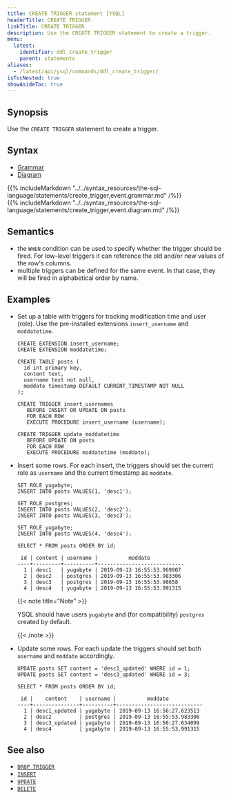 ```yaml
---
title: CREATE TRIGGER statement [YSQL]
headerTitle: CREATE TRIGGER
linkTitle: CREATE TRIGGER
description: Use the CREATE TRIGGER statement to create a trigger.
menu:
  latest:
    identifier: ddl_create_trigger
    parent: statements
aliases:
  - /latest/api/ysql/commands/ddl_create_trigger/
isTocNested: true
showAsideToc: true
---
```


## Synopsis

Use the `CREATE TRIGGER` statement to create a trigger.

## Syntax

<ul class="nav nav-tabs nav-tabs-yb">
  <li >
    <a href="#grammar" class="nav-link active" id="grammar-tab" data-toggle="tab" role="tab" aria-controls="grammar" aria-selected="true">
      <i class="fas fa-file-alt" aria-hidden="true"></i>
      Grammar
    </a>
  </li>
  <li>
    <a href="#diagram" class="nav-link" id="diagram-tab" data-toggle="tab" role="tab" aria-controls="diagram" aria-selected="false">
      <i class="fas fa-project-diagram" aria-hidden="true"></i>
      Diagram
    </a>
  </li>
</ul>

<div class="tab-content">
  <div id="grammar" class="tab-pane fade show active" role="tabpanel" aria-labelledby="grammar-tab">
    {{% includeMarkdown "../../syntax_resources/the-sql-language/statements/create_trigger,event.grammar.md" /%}}
  </div>
  <div id="diagram" class="tab-pane fade" role="tabpanel" aria-labelledby="diagram-tab">
    {{% includeMarkdown "../../syntax_resources/the-sql-language/statements/create_trigger,event.diagram.md" /%}}
  </div>
</div>

## Semantics

- the `WHEN` condition can be used to specify whether the trigger should be fired. For low-level triggers it can reference the old and/or new values of the row's columns. 
- multiple triggers can be defined for the same event. In that case, they will be fired in alphabetical order by name.

## Examples

- Set up a table with triggers for tracking modification time and user (role).
    Use the pre-installed extensions `insert_username` and `moddatetime`.

    ```plpgsql
    CREATE EXTENSION insert_username;
    CREATE EXTENSION moddatetime;

    CREATE TABLE posts (
      id int primary key,
      content text,
      username text not null,
      moddate timestamp DEFAULT CURRENT_TIMESTAMP NOT NULL
    );

    CREATE TRIGGER insert_usernames
       BEFORE INSERT OR UPDATE ON posts
       FOR EACH ROW
       EXECUTE PROCEDURE insert_username (username);

    CREATE TRIGGER update_moddatetime
       BEFORE UPDATE ON posts
       FOR EACH ROW
       EXECUTE PROCEDURE moddatetime (moddate);
    ```

- Insert some rows.
    For each insert, the triggers should set the current role as `username` and the current timestamp as `moddate`.


    ```plpgsql
    SET ROLE yugabyte;
    INSERT INTO posts VALUES(1, 'desc1');

    SET ROLE postgres;
    INSERT INTO posts VALUES(2, 'desc2');
    INSERT INTO posts VALUES(3, 'desc3');

    SET ROLE yugabyte;
    INSERT INTO posts VALUES(4, 'desc4');

    SELECT * FROM posts ORDER BY id;
    ```

    ```
     id | content | username |          moddate
    ----+---------+----------+----------------------------
      1 | desc1   | yugabyte | 2019-09-13 16:55:53.969907
      2 | desc2   | postgres | 2019-09-13 16:55:53.983306
      3 | desc3   | postgres | 2019-09-13 16:55:53.98658
      4 | desc4   | yugabyte | 2019-09-13 16:55:53.991315
    ```

  {{< note title="Note" >}}

  YSQL should have users `yugabyte` and (for compatibility) `postgres` created by default.

  {{< /note >}}

- Update some rows.
    For each update the triggers should set both `username`  and `moddate` accordingly.

    ```plpgsql
    UPDATE posts SET content = 'desc1_updated' WHERE id = 1;
    UPDATE posts SET content = 'desc3_updated' WHERE id = 3;

    SELECT * FROM posts ORDER BY id;
    ```

    ```
     id |    content    | username |          moddate
    ----+---------------+----------+----------------------------
      1 | desc1_updated | yugabyte | 2019-09-13 16:56:27.623513
      2 | desc2         | postgres | 2019-09-13 16:55:53.983306
      3 | desc3_updated | yugabyte | 2019-09-13 16:56:27.634099
      4 | desc4         | yugabyte | 2019-09-13 16:55:53.991315
    ```

## See also

- [`DROP TRIGGER`](../ddl_drop_trigger)
- [`INSERT`](../dml_insert)
- [`UPDATE`](../dml_update)
- [`DELETE`](../dml_delete)
